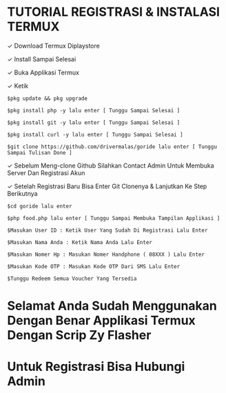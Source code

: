 # TUTORIAL REGISTRASI & INSTALASI TERMUX

✓ Download Termux Diplaystore

✓ Install Sampai Selesai

✓ Buka Applikasi Termux

✓ Ketik 

    $pkg update && pkg upgrade

    $pkg install php -y lalu enter [ Tunggu Sampai Selesai ]

    $pkg install git -y lalu enter [ Tunggu Sampai Selesai ]

    $pkg install curl -y lalu enter [ Tunggu Sampai Selesai ]

    $git clone https://github.com/drivermalas/goride lalu enter [ Tunggu Sampai Tulisan Done ]

✓ Sebelum Meng-clone Github Silahkan Contact Admin Untuk Membuka Server Dan Registrasi Akun

✓ Setelah Registrasi Baru Bisa Enter Git Clonenya & Lanjutkan Ke Step Berikutnya

    $cd goride lalu enter

    $php food.php lalu enter [ Tunggu Sampai Membuka Tampilan Applikasi ]

    $Masukan User ID : Ketik User Yang Sudah Di Registrasi Lalu Enter

    $Masukan Nama Anda : Ketik Nama Anda Lalu Enter

    $Masukan Nomer Hp : Masukan Nomer Handphone ( 08XXX ) Lalu Enter

    $Masukan Kode OTP : Masukan Kode OTP Dari SMS Lalu Enter

    $Tunggu Redeem Semua Voucher Yang Tersedia


# Selamat Anda Sudah Menggunakan Dengan Benar Applikasi Termux Dengan Scrip Zy Flasher

# Untuk Registrasi Bisa Hubungi Admin
